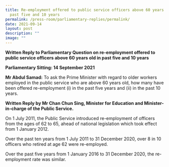 ```yaml
---
title: Re‑employment offered to public service officers above 60 years old in
  past five and 10 years
permalink: /press-room/parliamentary-replies/permalink/
date: 2021-09-14
layout: post
description: ""
image: ""
---
```

**Written Reply to Parliamentary Question on re-employment offered to public service officers above 60 years old in past five and 10 years**  

**Parliamentary Sitting: 14 September 2021**  
  
**Mr Abdul Samad:** To ask the Prime Minister with regard to older workers employed in the public service who are above 60 years old, how many have been offered re-employment (i) in the past five years and (ii) in the past 10 years.  
  
**Written Reply by Mr Chan Chun Sing, Minister for Education and Minister-in-charge of the Public Service.**  
  
On 1 July 2011, the Public Service introduced re-employment of officers from the ages of 62 to 65, ahead of national legislation which took effect from 1 January 2012.  
  
Over the past ten years from 1 July 2011 to 31 December 2020, over 8 in 10 officers who retired at age 62 were re-employed.  
  
Over the past five years from 1 January 2016 to 31 December 2020, the re-employment rate was similar.